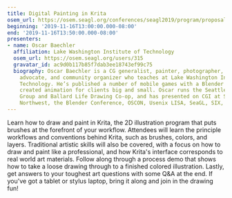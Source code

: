 ```yaml
---
title: Digital Painting in Krita
osem_url: https://osem.seagl.org/conferences/seagl2019/program/proposals/709
beginning: '2019-11-16T13:00:00.000-08:00'
end: '2019-11-16T13:50:00.000-08:00'
presenters:
- name: Oscar Baechler
  affiliation: Lake Washington Institute of Technology
  osem_url: https://osem.seagl.org/users/315
  gravatar_id: ac9d0b117b85f7dab3ee18743ef99c75
  biography: Oscar Baechler is a CG generalist, painter, photographer, open source
    advocate, and community organizer who teaches at Lake Washington Institute of
    Technology. He’s published a number of mobile games with a Blender pipeline, and
    created animation for clients big and small. Oscar runs the Seattle Blender User
    Group and Ballard Life Drawing Co-op, and has presented on CGI at SIGGRAPH, LinuxFest
    Northwest, the Blender Conference, OSCON, Usenix LISA, SeaGL, SIX, WACC and others.
---
```


Learn how to draw and paint in Krita, the 2D illustration program that puts brushes at the forefront of your workflow. Attendees will learn the principle workflows and conventions behind Krita, such as brushes, colors, and layers. Traditional artistic skills will also be covered, with a focus on how to draw and paint like a professional, and how Krita's interface corresponds to real world art materials. Follow along through a process demo that shows how to take a loose drawing through to a finished colored illustration. Lastly, get answers to your toughest art questions with some Q&A at the end. If you've got a tablet or stylus laptop, bring it along and join in the drawing fun!
